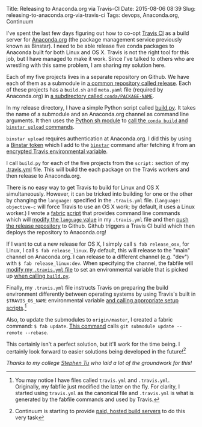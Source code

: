 Title: Releasing to Anaconda.org via Travis-CI
Date: 2015-08-06 08:39
Slug: releasing-to-anaconda.org-via-travis-ci
Tags: devops, Anaconda.org, Continuum



I've spent the last few days figuring out how to co-opt [Travis CI](https://travis-ci.org) as a build server for [Anaconda.org](https://anaconda.org/ "anaconda.org") (the package management service previously known as Binstar). I need to be able release five conda packages to Anaconda built for both Linux and OS X. Travis is not the right tool for this job, but I have managed to make it work. Since I've talked to others who are wrestling with this same problem, I am sharing my solution here.

Each of my five projects lives in a separate repository on Github. We have each of them as a submodule in [a common repository called release](https://github.com/datamicroscopes/release/tree/999b16923f6cd282b818f6edc635cc4c62332cba). Each of these projects has a `build.sh` and `meta.yaml` file (required by Anaconda.org) in [a subdirectory called `conda/PACKAGE-NAME`](https://github.com/datamicroscopes/common/tree/484ef42223608e3374a5d659837c0014986ddf2d/conda/microscopes-common).

In my release directory, I have a simple Python script called [build.py](https://github.com/datamicroscopes/release/blob/999b16923f6cd282b818f6edc635cc4c62332cba/build.py). It takes the name of a submodule and an Anaconda.org channel as command line arguments. It then uses the [Python sh module](http://amoffat.github.io/sh/) to [call the `conda build` and `binstar upload` commands](https://github.com/datamicroscopes/release/blob/999b16923f6cd282b818f6edc635cc4c62332cba/build.py#L20-L24).

`binstar upload` requires authentication at Anaconda.org. I did this by using a [Binstar token](http://docs.binstar.org/token_gen.html) which I add to the [`binstar`](https://github.com/datamicroscopes/release/blob/999b16923f6cd282b818f6edc635cc4c62332cba/build.py#L11-L15) command after fetching it from an [encrypted Travis environmental variable](http://docs.travis-ci.com/user/environment-variables/ "Environment Variables - Travis CI").

I call `build.py` for each of the five projects from the `script:` section of my [.travis.yml](https://github.com/datamicroscopes/release/blob/999b16923f6cd282b818f6edc635cc4c62332cba/travis.yml#L18-L23) file. This will build the each package on the Travis workers and then release to Anaconda.org.

There is no easy way to get Travis to build for Linux and OS X simultaneously. However, it can be tricked into building for one or the other by changing the `language:` specified in the `.travis.yml` file. (`language: objective-c` will force Travis to use an OS X work; by default, it uses a Linux worker.) I wrote a [fabric](http://www.fabfile.org/ "Welcome to Fabric! &mdash; Fabric  documentation") [script](https://github.com/datamicroscopes/release/blob/999b16923f6cd282b818f6edc635cc4c62332cba/fabfile.py) that provides command line commands which will [modify the `language` value](https://github.com/datamicroscopes/release/blob/999b16923f6cd282b818f6edc635cc4c62332cba/fabfile.py#L23) in my `.travis.yml` file and then [push the release repository](https://github.com/datamicroscopes/release/blob/999b16923f6cd282b818f6edc635cc4c62332cba/fabfile.py#L38-L41) to Github. Github triggers a Travis CI build which then deploys the repository to Anaconda.org!

If I want to cut a new release for OS X, I simply call `$ fab release_osx`, for Linux, I call `$ fab release_linux`. By default, this will release to the "main" channel on Anaconda.org. I can release to a different channel (e.g. "dev") with `$ fab release_linux:dev`. When specifying the channel, the fabfile will [modify my `.travis.yml` file](https://github.com/datamicroscopes/release/blob/999b16923f6cd282b818f6edc635cc4c62332cba/fabfile.py#L24) to set an environmental variable that is picked up [when calling `build.py`](https://github.com/datamicroscopes/release/blob/999b16923f6cd282b818f6edc635cc4c62332cba/travis.yml#L19-L23).

Finally, my `.travis.yml` file instructs Travis on preparing the build environment differently between operating systems by using Travis's built in `$TRAVIS_OS_NAME` environmental variable [and calling appropriate setup scripts](https://github.com/datamicroscopes/release/blob/999b16923f6cd282b818f6edc635cc4c62332cba/travis.yml#L8-L9).[^fabfile]

Also, to update the submodules to `origin/master`, I created a fabric command: `$ fab update`. [This command](https://github.com/datamicroscopes/release/blob/999b16923f6cd282b818f6edc635cc4c62332cba/fabfile.py#L44-L56) calls `git submodule update --remote --rebase`.

This certainly isn't a perfect solution, but it'll work for the time being. I certainly look forward to easier solutions being developed in the future![^anacondabuilds]

_Thanks to my college [Stephen Tu](http://www.cs.berkeley.edu/~stephentu/) who laid a lot of the groundwork for this!_

[^fabfile]: You may notice I have files called `travis.yml` and `.travis.yml`. Originally, my fabfile just modified the latter on the fly. For clarity, I started using `travis.yml` as the canonical file and `.travis.yml` is what is generated by the fabfile commands and used by Travis.
[^anacondabuilds]: Continuum is starting to provide [paid, hosted build servers](http://docs.anaconda.org/build-config.html#BuildWorkers) to do this very task